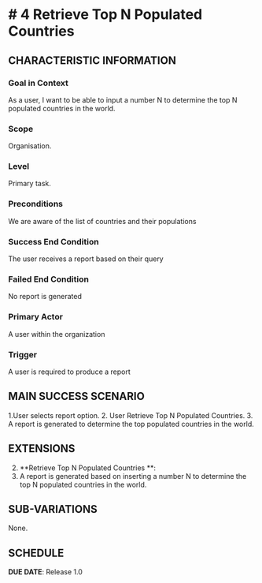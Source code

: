 # # 4 Retrieve Top N Populated Countries

## CHARACTERISTIC INFORMATION

### Goal in Context


As a user, I want to be able to input a number N to determine the top N populated countries in the world.

### Scope
Organisation.

### Level

Primary task.

### Preconditions

We are aware of the list of countries and their populations

### Success End Condition

The user receives a report based on their query

### Failed End Condition

No report is generated

### Primary Actor

A user within the organization

### Trigger

A user is required to produce a report

## MAIN SUCCESS SCENARIO

1.User selects report option.
2. User Retrieve Top N Populated Countries.
3. A report is generated to determine the top populated countries in the world.


## EXTENSIONS

2. **Retrieve Top N Populated Countries **:
1. A report is generated based on inserting a number N to determine the top N populated countries in the world.

## SUB-VARIATIONS

None.

## SCHEDULE

**DUE DATE**: Release 1.0